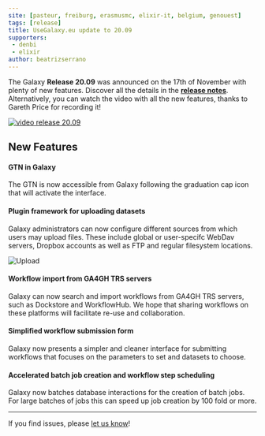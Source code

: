 ```yaml
---
site: [pasteur, freiburg, erasmusmc, elixir-it, belgium, genouest]
tags: [release]
title: UseGalaxy.eu update to 20.09
supporters:
 - denbi
 - elixir
author: beatrizserrano
---
```


The Galaxy __Release 20.09__ was announced on the 17th of November with plenty of new features. Discover all the details in the [__release notes__](https://docs.galaxyproject.org/en/master/releases/20.09_announce.html). Alternatively, you can watch the video with all the new features, thanks to Gareth Price for recording it!

[![video release 20.09](https://img.youtube.com/vi/dIeXVW_eoJk/0.jpg)](https://www.youtube.com/watch?v=dIeXVW_eoJk)


## New Features

#### GTN in Galaxy

The GTN is now accessible from Galaxy following the graduation cap icon that will activate the interface.

#### Plugin framework for uploading datasets

Galaxy administrators can now configure different sources from which users may upload files. These include global or user-specifc WebDav servers, Dropbox accounts as well as FTP and regular filesystem locations.

![Upload](/assets/media/20.09-upload-search.png)

#### Workflow import from GA4GH TRS servers

Galaxy can now search and import workflows from GA4GH TRS servers, such as Dockstore and WorkflowHub. We hope that sharing workflows on these platforms will facilitate re-use and collaboration.

#### Simplified workflow submission form

Galaxy now presents a simpler and cleaner interface for submitting workflows that focuses on the parameters to set and datasets to choose.

#### Accelerated batch job creation and workflow step scheduling

Galaxy now batches database interactions for the creation of batch jobs. For large batches of jobs this can speed up job creation by 100 fold or more. 

---

If you find issues, please [let us know](mailto:galaxy@informatik.uni-freiburg.de)!